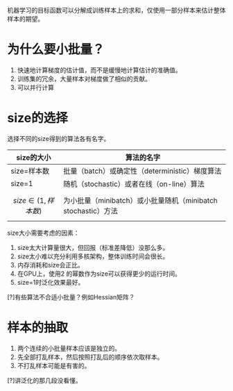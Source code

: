 机器学习的目标函数可以分解成训练样本上的求和，仅使用一部分样本来估计整体样本的期望。  

# 为什么要小批量？  

1. 快速地计算梯度的估计值，而不是缓慢地计算估计的准确值。  
2. 训练集的冗余，大量样本对梯度做了相似的贡献。   
3. 可以并行计算

# size的选择

选择不同的size得到的算法各有名字。  

|size的大小 | 算法的名字|
|---|---|
|size=样本数|批量（batch）或确定性（deterministic）梯度算法|
|size=1|随机（stochastic）或者在线（on-line）算法|
|$$size \in (1, 样本数)$$|为小批量（minibatch）或小批量随机（minibatch stochastic）方法|

size大小需要考虑的因素：  
1. size太大计算量很大，但回报（标准差降低）没那么多。  
2. size太小难以充分利用多核架构，整体训练时间会很长。  
3. 内存消耗和size会正比。  
4. 在GPU上，使用2 的幂数作为size可以获得更少的运行时间。  
5. size=1时泛化效果最好。  

[?]有些算法不合适小批量？例如Hessian矩阵？

# 样本的抽取

1. 两个连续的小批量样本应该是独立的。  
2. 先全部打乱样本，然后按照打乱后的顺序依次取样本。  
3. 不打乱样本可能是有害的。  

[?]讲泛化的那几段没看懂。  
